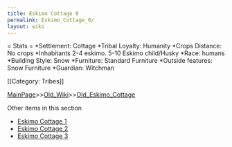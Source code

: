 ```yaml
---
title: Eskimo Cottage 0
permalink: Eskimo_Cottage_0/
layout: wiki
---
```

= Stats =
*Settlement: Cottage
*Tribal Loyalty: Humanity
*Crops Distance: No crops
*Inhabitants 2-4 eskimo. 5-10 Eskimo child/Husky
*Race: humans 
*Building Style: Snow
*Furniture: Standard Furniture
*Outside features: Snow Furniture
*Guardian: Witchman 
 
[[Category: Tribes]]

[MainPage](/keeperrl_wiki/ "wikilink")>>[Old_Wiki](/keeperrl_wiki/Old_Wiki "wikilink")>>[Old_Eskimo_Cottage](/keeperrl_wiki/Old_Eskimo_Cottage "wikilink")

Other items in this section
-    [Eskimo Cottage 1](/keeperrl_wiki/Eskimo_Cottage_1 "wikilink")
-    [Eskimo Cottage 2](/keeperrl_wiki/Eskimo_Cottage_2 "wikilink")
-    [Eskimo Cottage 3](/keeperrl_wiki/Eskimo_Cottage_3 "wikilink")
